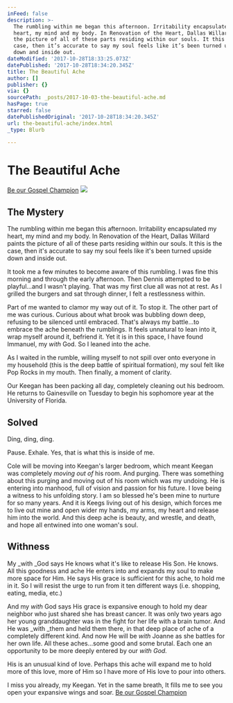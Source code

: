 ```yaml
---
inFeed: false
description: >-
  The rumbling within me began this afternoon. Irritability encapsulated my
  heart, my mind and my body. In Renovation of the Heart, Dallas Willard paints
  the picture of all of these parts residing within our souls. It this is the
  case, then it’s accurate to say my soul feels like it’s been turned upside
  down and inside out.
dateModified: '2017-10-28T18:33:25.073Z'
datePublished: '2017-10-28T18:34:20.345Z'
title: The Beautiful Ache
author: []
publisher: {}
via: {}
sourcePath: _posts/2017-10-03-the-beautiful-ache.md
hasPage: true
starred: false
datePublishedOriginal: '2017-10-28T18:34:20.345Z'
url: the-beautiful-ache/index.html
_type: Blurb

---
```

# The Beautiful Ache
[Be our Gospel Champion][0]
![](https://the-grid-user-content.s3-us-west-2.amazonaws.com/dbb8d010-83fa-4693-a719-e2cb0226e1b9.jpg)

## The Mystery

The rumbling within me began this afternoon. Irritability encapsulated my heart, my mind and my body. In Renovation of the Heart, Dallas Willard paints the picture of all of these parts residing within our souls. It this is the case, then it's accurate to say my soul feels like it's been turned upside down and inside out.

It took me a few minutes to become aware of this rumbling. I was fine this morning and through the early afternoon. Then Dennis attempted to be playful...and I wasn't playing. That was my first clue all was not at rest. As I grilled the burgers and sat through dinner, I felt a restlessness within.

Part of me wanted to clamor my way out of it. To stop it. The other part of me was curious. Curious about what brook was bubbling down deep, refusing to be silenced until embraced. That's always my battle...to embrace the ache beneath the rumblings. It feels unnatural to lean into it, wrap myself around it, befriend it. Yet it is in this space, I have found Immanuel, my _with_ God. So I leaned into the ache.

As I waited in the rumble, willing myself to not spill over onto everyone in my household (this is the deep battle of spiritual formation), my soul felt like Pop Rocks in my mouth. Then finally, a moment of clarity.

Our Keegan has been packing all day, completely cleaning out his bedroom. He returns to Gainesville on Tuesday to begin his sophomore year at the University of Florida.

## Solved

Ding, ding, ding.

Pause. Exhale. Yes, that is what this is inside of me.

Cole will be moving into Keegan's larger bedroom, which meant Keegan was completely _moving out of_ his room. And purging. There was something about this purging and moving out of his room which was my undoing. He is entering into manhood, full of vision and passion for his future. I love being a witness to his unfolding story. I am so blessed he's been mine to nurture for so many years. And it is Keegs living out of his design, which forces me to live out mine and open wider my hands, my arms, my heart and release him into the world. And this deep ache is beauty, and wrestle, and death, and hope all entwined into one woman's soul.

## Withness

My _with _God says He knows what it's like to release His Son. He knows. All this goodness and ache He enters into and expands my soul to make more space for Him. He says His grace is sufficient for this ache, to hold me in it. So I will resist the urge to run from it ten different ways (i.e. shopping, eating, media, etc.)

And my _with_ God says His grace is expansive enough to hold my dear neighbor who just shared she has breast cancer. It was only two years ago her young granddaughter was in the fight for her life with a brain tumor. And He was _with _them and held them there, in that deep place of ache of a completely different kind. And now He will be _with_ Joanne as she battles for her own life. All these aches...some good and some brutal. Each one an opportunity to be more deeply entered by our _with God._

His is an unusual kind of love. Perhaps this ache will expand me to hold more of this love, more of Him so I have more of His love to pour into others.

I miss you already, my Keegan. Yet in the same breath, It fills me to see you open your expansive wings and soar.
[Be our Gospel Champion][0]

[0]: https://give.cru.org/0258043